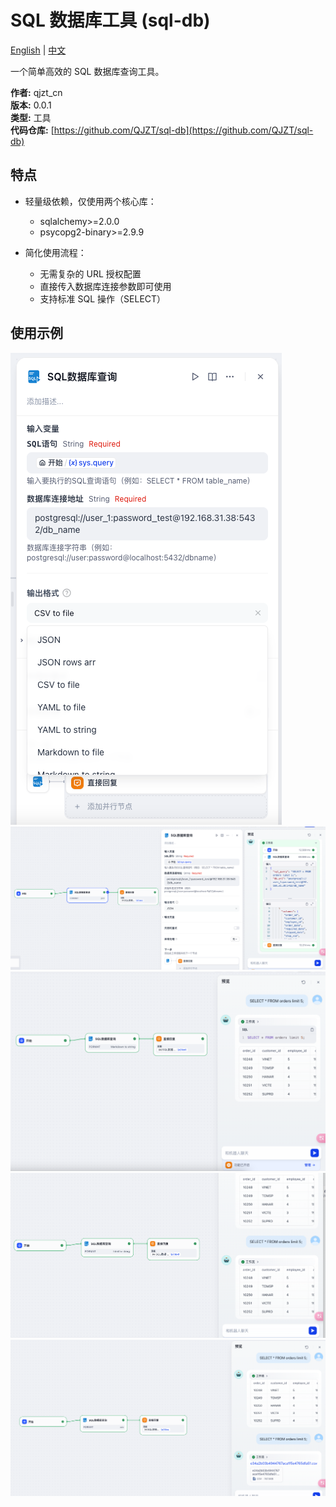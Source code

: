 # SQL 数据库工具 (sql-db)

[English](README.md) | [中文](README_CN.md)

一个简单高效的 SQL 数据库查询工具。

**作者:** qjzt_cn  
**版本:** 0.0.1  
**类型:** 工具  
**代码仓库:** [https://github.com/QJZT/sql-db](https://github.com/QJZT/sql-db)

## 特点

- 轻量级依赖，仅使用两个核心库：
  - sqlalchemy>=2.0.0
  - psycopg2-binary>=2.9.9

- 简化使用流程：
  - 无需复杂的 URL 授权配置
  - 直接传入数据库连接参数即可使用
  - 支持标准 SQL 操作（SELECT）

## 使用示例

![数据库连接](_assets/1.jpg)
![查询界面](_assets/2.jpg)
![查询执行](_assets/3.jpg)
![结果显示](_assets/4.jpg)
![高级功能](_assets/5.jpg)